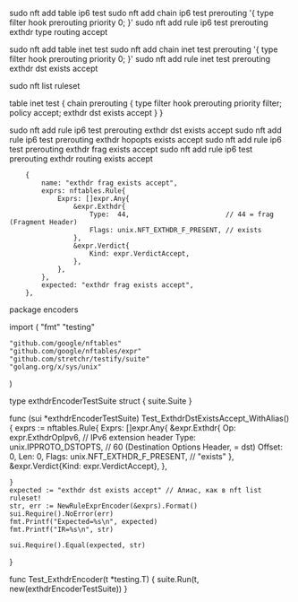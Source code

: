 sudo nft add table ip6 test
sudo nft add chain ip6 test prerouting '{ type filter hook prerouting priority 0; }'
sudo nft add rule ip6 test prerouting exthdr type routing accept





sudo nft add table inet test
sudo nft add chain inet test prerouting '{ type filter hook prerouting priority 0; }'
sudo nft add rule inet test prerouting exthdr dst exists accept


sudo nft list ruleset

table inet test {
        chain prerouting {
                type filter hook prerouting priority filter; policy accept;
                exthdr dst exists accept
        }
}


sudo nft add rule ip6 test prerouting exthdr dst exists accept
sudo nft add rule ip6 test prerouting exthdr hopopts exists accept
sudo nft add rule ip6 test prerouting exthdr frag exists accept
sudo nft add rule ip6 test prerouting exthdr routing exists accept



		{
			name: "exthdr frag exists accept",
			exprs: nftables.Rule{
				Exprs: []expr.Any{
					&expr.Exthdr{
						Type:  44,                        // 44 = frag (Fragment Header)
						Flags: unix.NFT_EXTHDR_F_PRESENT, // exists
					},
					&expr.Verdict{
						Kind: expr.VerdictAccept,
					},
				},
			},
			expected: "exthdr frag exists accept",
		},


package encoders

import (
	"fmt"
	"testing"

	"github.com/google/nftables"
	"github.com/google/nftables/expr"
	"github.com/stretchr/testify/suite"
	"golang.org/x/sys/unix"
)

type exthdrEncoderTestSuite struct {
	suite.Suite
}

func (sui *exthdrEncoderTestSuite) Test_ExthdrDstExistsAccept_WithAlias() {
	exprs := nftables.Rule{
		Exprs: []expr.Any{
			&expr.Exthdr{
				Op:     expr.ExthdrOpIpv6,    // IPv6 extension header
				Type:   unix.IPPROTO_DSTOPTS, // 60 (Destination Options Header, = dst)
				Offset: 0,
				Len:    0,
				Flags:  unix.NFT_EXTHDR_F_PRESENT, // "exists"
			},
			&expr.Verdict{Kind: expr.VerdictAccept},
		},

		
	}
	expected := "exthdr dst exists accept" // Алиас, как в nft list ruleset!
	str, err := NewRuleExprEncoder(&exprs).Format()
	sui.Require().NoError(err)
	fmt.Printf("Expected=%s\n", expected)
	fmt.Printf("IR=%s\n", str)

	sui.Require().Equal(expected, str)
}

func Test_ExthdrEncoder(t *testing.T) {
	suite.Run(t, new(exthdrEncoderTestSuite))
}




